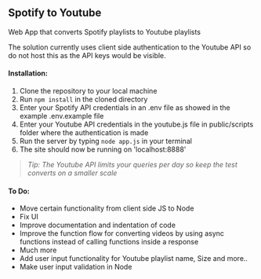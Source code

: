 ## Spotify to Youtube

Web App that converts Spotify playlists to Youtube playlists

The solution currently uses client side authentication to the Youtube API so do not host this as the API keys would be visible.

#### Installation:
1. Clone the repository to your local machine
2. Run `npm install` in the cloned directory
3. Enter your Spotify API credentials in an .env file as showed in the example .env.example file
4. Enter your Youtube API credentials in the youtube.js file in public/scripts folder where the authentication is made
5. Run the server by typing `node app.js` in your terminal
6. The site should now be running on 'localhost:8888'

> _Tip: The Youtube API limits your queries per day so keep the test converts on a smaller scale_


#### To Do:
- Move certain functionality from client side JS to Node
- Fix UI
- Improve documentation and indentation of code
- Improve the function flow for converting videos by using async functions instead of calling functions inside a response
- Much more
- Add user input functionality for Youtube playlist name, Size and more..
- Make user input validation in Node
